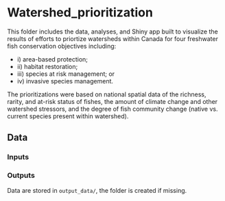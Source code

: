 # Watershed_prioritization


This folder includes the data, analyses, and Shiny app built to visualize the results of efforts to priortize watersheds within Canada for four freshwater fish conservation objectives including: 
- i) area-based protection; 
- ii) habitat restoration; 
- iii) species at risk management; or 
- iv) invasive species management. 

The prioritizations were based on national spatial data of the richness, rarity, and at-risk status of fishes, the amount of climate change and other watershed stressors, and the degree of fish community change (native vs. current species present within watershed). 


## Data 

### Inputs 


### Outputs

Data are stored in `output_data/`, the folder is created if missing.